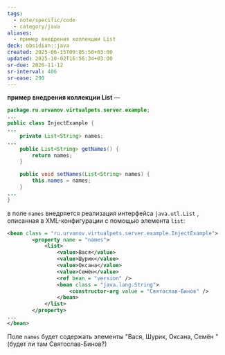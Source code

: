 ```yaml
---
tags:
  - note/specific/code
  - category/java
aliases:
  - пример внедрения коллекции List
deck: obsidian::java
created: 2025-06-15T09:05:50+03:00
updated: 2025-10-02T16:56:34+03:00
sr-due: 2026-11-12
sr-interval: 406
sr-ease: 290
---
```


**пример внедрения коллекции List**
—
```java InjectExample.java
package.ru.urvanov.virtualpets.server.example;
...
public class InjectExample {
...
	private List<String> names;
...
	public List<String> getNames() {
		return names;
	}

	public void setNames(List<String> names) {
		this.names = names;
	}
...
}
```
в поле `names` внедряется реализация интерфейса `java.utl.List` , описанная в XML-конфигурации с помощью элемента `list`:

```xml root-context.xml
<bean class = "ru.urvanov.virtualpets.server.example.InjectExample">
        <property name = "names">
            <list>
                <value>Вася</value>
                <value>Шурик</value>
                <value>Оксана</value>
                <value>Семён</value>
                <ref bean = "version" />
                <bean class = "java.lang.String">
                    <constructor-arg value = "Святослав-Бинов" />
                </bean>
            </list>
        </property>
...
</bean>
```

Поле `names` будет содержать элементы "Вася, Шурик, Оксана, Семён "(будет ли там Святослав-Бинов?)
